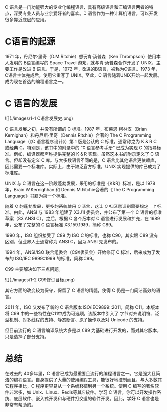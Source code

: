 C 语言是一门功能强大的专业化编程语言，具有高级语言和汇编语言两者的特点，深受专业人员与业余爱好者的喜欢。C 语言作为一种计算机语言，可以开发很多靠近底层的应用。

# C语言的起源

1971 年，丹尼尔·里奇（D.M.Ritchie）想玩肯·汤普森（Ken Thrompson）使用本人发明的 B语言编写的 Space Travel 游戏，就与肯·汤普森合作开发了 UNIX，主要工作是改进 B 语言。于是，1972 年，改进的B语言，被称为C语言。1973 年，C语言主体完成后，使用它重写了 UNIX。至此，C 语言随着UNIX开始一起发展。成为现在首选的编程语言之一。

# C 语言的发展

![](./images/1-1 C语言发展史.png)

C 语言发展之初，并没有所谓的 C 标准。1987 年，布莱恩·柯林汉（Brian Kernighan）和丹尼斯·里奇（Dennis Ritchie）合著的 The C Programming Language（《C 语言程序设计》）第 1 版是公认的 C 标准，通常称之为 K & R C 或经典 C。特别是，该书中的附录中的 “C 语言参考手册” 已成为实现 C 的指导标准。例如，编译器都声称提供完整的 K & R 实现。虽然这本书的附录定义了 C 语言。但却没有定义 C 库。与大多数语言不同的是，C 语言比其他语言更依赖库，因此需要一个标准库。实际上，由于缺乏官方标准，UNIX 实现提供的库已成为了标准库。

UNIX 与 C 语言在这一阶段蓬勃发展，采用的标准是《K&R》标准，是以 1978 年，Brain W.Kernighhan 和 Dennis M.Ritchie合著的《The C Programming Language》书籍为第一个标准。

随着 C 的蓬勃发展，更多的系统使用 C 语言，这让 C 社区意识到需要规定一个标准。由此，ANSI 与 1983 年组建了 X3J11 委员会，并公布了第一个 C 语言的标准草案（83 ANSI C）。之后，根据 C 各个版本对 C 语言进行发展和扩充，在 1989 年，公布了完整的 C 语言标准 X3.159.1989，简称 C89。

1990 年，ISO 组织接受了 C89 为 ISO C 的标准，也称 C90。其实跟 C89 没有区别，但业界人士通常称为 ANSI C，因为 ANSI 先发布的。

1994 年，ANSI/ISO 联合组委会（C9X委员会）开始修订 C 标准，后来成为了发布的 ISO/IEC 9899::1999 的标准，简称 C99。

C99 主要解决如下三点问题。

![](./images/1-2 C99修订目标.png)

其它方面的改变较为保守，保留了 C 语言的精髓，使得 C 仍是一门简洁高效的语言。

2011 年，ISO 又发布了新的 C 语言版本 ISO/IEC9899::2011，简称 C11。本版本将 C99 中的一些特性在C11中成为可选项。该版本中引入了 字节对齐说明符、泛型机制、对多线程的支持、静态断言、原子操作以及对 Unicode 的支持。

但目前流行的 C 语言编译系统大多是以 C89 为基础进行开发的，而对其它版本，只是选择了部分支持。

# 总结

在过去的 40多年里，C 语言已成为最重要且流行的编程语言之一。它是强大且简洁的编程语言。自身提供了大量的使用编程工具，能很好地控制而且，与大多数其它程序相比，C 程序更容易从一个系统移植到另一个系统。使用 C 编写的著名软件非常多，如 Unix、Linux、Redis等其它软件。学习 C 语言，你可以开发操作系统、底层软件、嵌入式开发和与硬件打交道的软件开发。因此，学好 C 语言也是非常有帮助的。